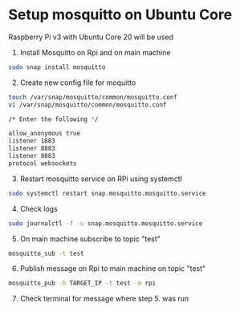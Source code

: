 # Setup mosquitto on Ubuntu Core

Raspberry Pi v3 with Ubuntu Core 20 will be used

1. Install Mosquitto on Rpi and on main machine

```bash
sudo snap install mosquitto
```

2. Create new config file for moquitto

```bash
touch /var/snap/mosquitto/common/mosquitto.conf
vi /var/snap/mosquitto/common/mosquitto.conf

/* Enter the following */

allow_anonymous true
listener 1883
listener 8883
listener 8083
protocol websockets
```

3. Restart mosquitto service on RPi using systemctl

```bash
sudo systemctl restart snap.mosquitto.mosquitto.service
```

4. Check logs

```bash
sudo journalctl -f -u snap.mosquitto.mosquitto.service
```

5. On main machine subscribe to topic "test"

```bash
mosquitto_sub -t test
```

6. Publish message on Rpi to main machine on topic "test"

```bash
mosquitto_pub -h TARGET_IP -t test -m rpi
```

7. Check terminal for message where step 5. was run
